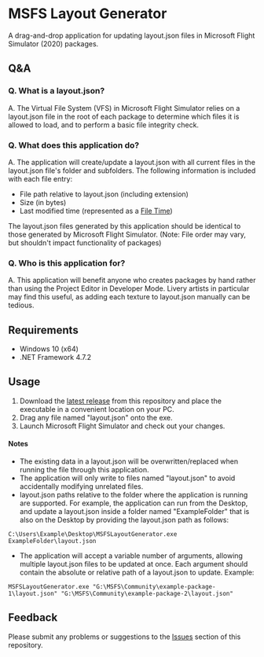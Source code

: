 # MSFS Layout Generator

A drag-and-drop application for updating layout.json files in Microsoft Flight Simulator (2020) packages.

## Q&A
### Q. What is a layout.json?
A. The Virtual File System (VFS) in Microsoft Flight Simulator relies on a layout.json file in the root of each package to determine which files it is allowed to load, and to perform a basic file integrity check.

### Q. What does this application do?
A. The application will create/update a layout.json with all current files in the layout.json file's folder and subfolders. The following information is included with each file entry:
* File path relative to layout.json (including extension)
* Size (in bytes)
* Last modified time (represented as a [File Time](https://docs.microsoft.com/en-us/windows/win32/sysinfo/file-times))

The layout.json files generated by this application should be identical to those generated by Microsoft Flight Simulator. (Note: File order may vary, but shouldn't impact functionality of packages)

### Q. Who is this application for?
A. This application will benefit anyone who creates packages by hand rather than using the Project Editor in Developer Mode. Livery artists in particular may find this useful, as adding each texture to layout.json manually can be tedious.

## Requirements
* Windows 10 (x64)
* .NET Framework 4.7.2

## Usage
1. Download the [latest release](https://github.com/HughesMDflyer4/MSFSLayoutGenerator/releases/latest) from this repository and place the executable in a convenient location on your PC.
2. Drag any file named "layout.json" onto the exe.
3. Launch Microsoft Flight Simulator and check out your changes.

#### Notes
* The existing data in a layout.json will be overwritten/replaced when running the file through this application.
* The application will only write to files named "layout.json" to avoid accidentally modifying unrelated files.
* layout.json paths relative to the folder where the application is running are supported. For example, the application can run from the Desktop, and update a layout.json inside a folder named "ExampleFolder" that is also on the Desktop by providing the layout.json path as follows:
```
C:\Users\Example\Desktop\MSFSLayoutGenerator.exe ExampleFolder\layout.json
```
* The application will accept a variable number of arguments, allowing multiple layout.json files to be updated at once. Each argument should contain the absolute or relative path of a layout.json to update. Example:
```
MSFSLayoutGenerator.exe "G:\MSFS\Community\example-package-1\layout.json" "G:\MSFS\Community\example-package-2\layout.json"
```

## Feedback
Please submit any problems or suggestions to the [Issues](https://github.com/HughesMDflyer4/MSFSLayoutGenerator/issues) section of this repository.
